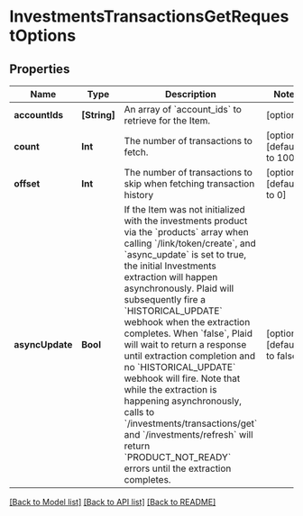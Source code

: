 # InvestmentsTransactionsGetRequestOptions

## Properties
Name | Type | Description | Notes
------------ | ------------- | ------------- | -------------
**accountIds** | **[String]** | An array of &#x60;account_ids&#x60; to retrieve for the Item. | [optional] 
**count** | **Int** | The number of transactions to fetch.  | [optional] [default to 100]
**offset** | **Int** | The number of transactions to skip when fetching transaction history | [optional] [default to 0]
**asyncUpdate** | **Bool** | If the Item was not initialized with the investments product via the &#x60;products&#x60; array when calling &#x60;/link/token/create&#x60;, and &#x60;async_update&#x60; is set to true, the initial Investments extraction will happen asynchronously. Plaid will subsequently fire a &#x60;HISTORICAL_UPDATE&#x60; webhook when the extraction completes. When &#x60;false&#x60;, Plaid will wait to return a response until extraction completion and no &#x60;HISTORICAL_UPDATE&#x60; webhook will fire. Note that while the extraction is happening asynchronously, calls to &#x60;/investments/transactions/get&#x60; and &#x60;/investments/refresh&#x60; will return &#x60;PRODUCT_NOT_READY&#x60; errors until the extraction completes. | [optional] [default to false]

[[Back to Model list]](../README.md#documentation-for-models) [[Back to API list]](../README.md#documentation-for-api-endpoints) [[Back to README]](../README.md)


